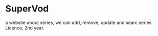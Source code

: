 SuperVod
========

a website about series, we can add, remove, update and searc series. Licence, 2nd year.
